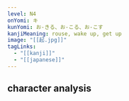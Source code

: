 ```yaml
---
level: N4
onYomi: キ
kunYomi: お-きる、お-こる、お-こす
kanjiMeaning: rouse, wake up, get up
image: "[[起.jpg]]"
tagLinks:
  - "[[kanji]]"
  - "[[japanese]]"
---
```

## character analysis